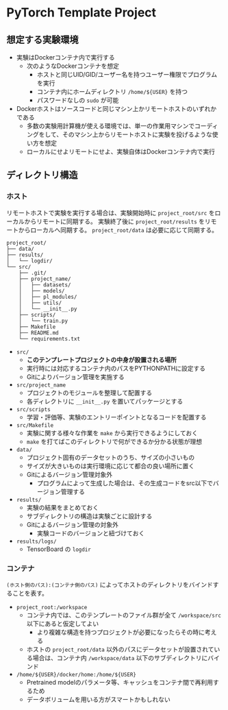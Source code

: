 # PyTorch Template Project

## 想定する実験環境

- 実験はDockerコンテナ内で実行する
  - 次のようなDockerコンテナを想定
    - ホストと同じUID/GID/ユーザー名を持つユーザー権限でプログラムを実行
    - コンテナ内にホームディレクトリ `/home/${USER}` を持つ
    - パスワードなしの `sudo` が可能
- Dockerホストはソースコードと同じマシン上かリモートホストのいずれかである
  - 多数の実験用計算機が使える環境では、単一の作業用マシンでコーディングをして、そのマシン上からリモートホストに実験を投げるような使い方を想定
  - ローカルにせよリモートにせよ、実験自体はDockerコンテナ内で実行

## ディレクトリ構造

### ホスト

リモートホストで実験を実行する場合は、実験開始時に `project_root/src` をローカルからリモートに同期する。
実験終了後に `project_root/results` をリモートからローカルへ同期する。
`project_root/data` は必要に応じて同期する。

```
project_root/
├── data/
├── results/
│   └── logdir/
└── src/
    ├── .git/
    ├── project_name/
    │   ├── datasets/
    │   ├── models/
    │   ├── pl_modules/
    │   ├── utils/
    │   └── __init__.py
    ├── scripts/
    │   └── train.py
    ├── Makefile
    ├── README.md
    └── requirements.txt
```

- `src/`
  - **このテンプレートプロジェクトの中身が設置される場所**
  - 実行時には対応するコンテナ内のパスをPYTHONPATHに設定する
  - Gitによりバージョン管理を実施する
- `src/project_name`
  - プロジェクトのモジュールを整理して配置する
  - 各ディレクトリに `__init__.py` を置いてパッケージとする
- `src/scripts`
  - 学習・評価等、実験のエントリーポイントとなるコードを配置する
- `src/Makefile`
  - 実験に関する様々な作業を `make` から実行できるようにしておく
  - `make` を打てばこのディレクトリで何ができるか分かる状態が理想
- `data/`
  - プロジェクト固有のデータセットのうち、サイズの小さいもの
  - サイズが大きいものは実行環境に応じて都合の良い場所に置く
  - Gitによるバージョン管理対象外
    - プログラムによって生成した場合は、その生成コードをsrc以下でバージョン管理する
- `results/`
  - 実験の結果をまとめておく
  - サブディレクトリの構造は実験ごとに設計する
  - Gitによるバージョン管理の対象外
    - 実験コードのバージョンと紐づけておく
- `results/logs/`
  - TensorBoard の `logdir`

### コンテナ

`(ホスト側のパス):(コンテナ側のパス)` によってホストのディレクトリをバインドすることを表す。

- `project_root:/workspace`
  - コンテナ内では、このテンプレートのファイル群が全て `/workspace/src` 以下にあると仮定してよい
    - より複雑な構造を持つプロジェクトが必要になったらその時に考える
  - ホストの `project_root/data` 以外のパスにデータセットが設置されている場合は、コンテナ内 `/workspace/data` 以下のサブディレクトリにバインド
- `/home/${USER}/docker/home:/home/${USER}`
  - Pretrained modelのパラメータ等、キャッシュをコンテナ間で再利用するため
  - データボリュームを用いる方がスマートかもしれない